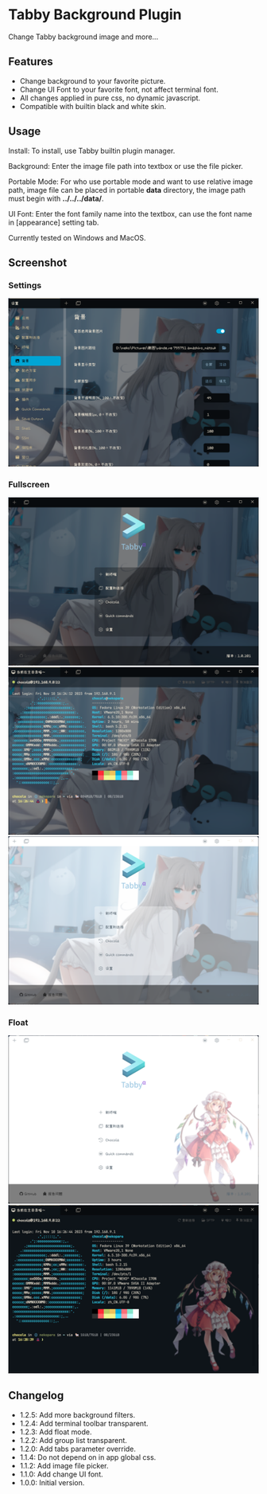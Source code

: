 # Tabby Background Plugin

Change Tabby background image and more...

## Features

- Change background to your favorite picture.
- Change UI Font to your favorite font, not affect terminal font.
- All changes applied in pure css, no dynamic javascript.
- Compatible with builtin black and white skin.

## Usage

Install: To install, use Tabby builtin plugin manager.

Background: Enter the image file path into textbox or use the file picker.

Portable Mode: For who use portable mode and want to use relative image path, image file can be placed in portable **data** directory, the image path must begin with **../../../data/**.

UI Font: Enter the font family name into the textbox, can use the font name in [appearance] setting tab.

Currently tested on Windows and MacOS.

## Screenshot

### Settings

![Black Settings](screenshots/black_settings.png)

### Fullscreen

![Black Menu](screenshots/black_menu.png)
![Black Terminal](screenshots/black_term.png)
![White Menu](screenshots/white_menu.png)

### Float

![White Menu Float](screenshots/white_menu_float.png)
![Black Term Float](screenshots/black_term_float.png)

## Changelog

- 1.2.5: Add more background filters.
- 1.2.4: Add terminal toolbar transparent.
- 1.2.3: Add float mode.
- 1.2.2: Add group list transparent.
- 1.2.0: Add tabs parameter override.
- 1.1.4: Do not depend on in app global css.
- 1.1.2: Add image file picker.
- 1.1.0: Add change UI font.
- 1.0.0: Initial version.
